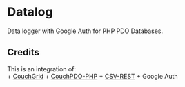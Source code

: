 Datalog
=======

Data logger with Google Auth for PHP PDO Databases.

Credits
-------
This is an integration of:  
	+ [CouchGrid](https://github.com/ctzurcanu/CouchGrid)
	+ [CouchPDO-PHP](https://github.com/ctzurcanu/CouchPDO-PHP)
	+ [CSV-REST](https://github.com/ctzurcanu/CSV-REST)
	+ Google Auth
	
